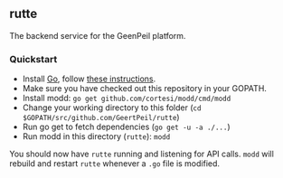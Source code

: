 
## rutte
The backend service for the GeenPeil platform.

### Quickstart
- Install [Go](https://golang.org), follow [these instructions](https://golang.org/doc/install).
- Make sure you have checked out this repository in your GOPATH.
- Install modd: `go get github.com/cortesi/modd/cmd/modd`
- Change your working directory to this folder (`cd $GOPATH/src/github.com/GeertPeil/rutte`)
- Run go get to fetch dependencies (`go get -u -a ./...`)
- Run modd in this directory (`rutte`): `modd`

You should now have `rutte` running and listening for API calls. `modd` will rebuild and restart `rutte` whenever a `.go` file is modified.
